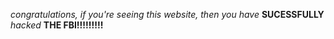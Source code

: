 *congratulations, if you're seeing this website, then you have* **SUCESSFULLY** *hacked* **THE FBI!!!!!!!!!**

